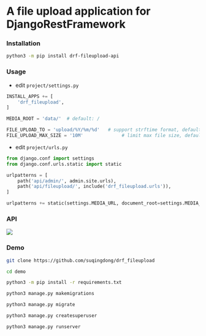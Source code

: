 # A file upload application for DjangoRestFramework

### Installation
```bash
python3 -m pip install drf-fileupload-api
```

### Usage
- edit `project/settings.py`

```python
INSTALL_APPS += [
    'drf_fileupload',
]

MEDIA_ROOT = 'data/'  # default: /

FILE_UPLOAD_TO = 'upload/%Y/%m/%d'   # support strftime format, default: MEDIA_ROOT
FILE_UPLOAD_MAX_SIZE = '10M'              # limit max file size, default: None
```

- edit `project/urls.py`

```python
from django.conf import settings
from django.conf.urls.static import static

urlpatterns = [
    path('api/admin/', admin.site.urls),
    path('api/fileupload/', include('drf_fileupload.urls')),
]

urlpatterns += static(settings.MEDIA_URL, document_root=settings.MEDIA_ROOT)
```

### API
![](https://suqingdong.github.io/drf_fileupload/gallery/api.png)

### Demo
```bash
git clone https://github.com/suqingdong/drf_fileupload

cd demo

python3 -m pip install -r requirements.txt

python3 manage.py makemigrations

python3 manage.py migrate

python3 manage.py createsuperuser

python3 manage.py runserver
```


